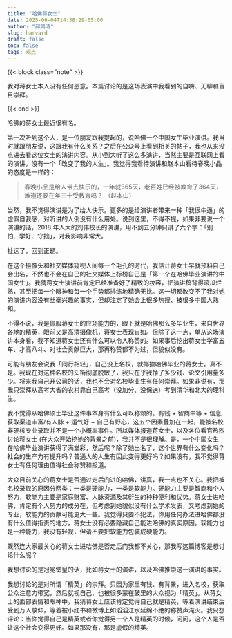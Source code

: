 ```yaml
---
title: "哈佛蒋女士"
date: 2025-06-04T14:38:29-05:00
author: "郝鸿涛"
slug: harvard
draft: false
toc: false
tags: 观点
---
```


{{< block class="note" >}}

我对蒋女士本人没有任何恶意。本篇讨论的是这场表演中我看到的自嗨、无聊和盲目崇拜。

{{< end >}}

哈佛的蒋女士最近很有名。

第一次听到这个人，是一位朋友跟我提起的，说哈佛一个中国女生毕业演讲。我当时就跟朋友说，这跟我有什么关系？之后在公众号上看到相关的帖子，我也从来没点进去看这位女士的演讲内容。从小到大听了这么多演讲，当然主要是互联网上看的演讲，没有一个「改变了我的人生」。我觉得我看待演讲和赵本山看待春晚小品的态度是一样的：

>春晚小品是给人带去快乐的，一年就365天，老百姓已经被教育了364天，难道还要在年三十受教育吗？ （赵本山）

当然，我不觉得演讲是为了给人快乐。更多的是给演讲者带来一种「我很牛逼」的虚假自我感，对听讲的人倒没有什么用处。说到这里，不得不提，如果非要说一个演讲的话，2018 年人大的刘伟校长的演讲，用不到五分钟只讲了六个字：「别怕、学好、守拙」，对我影响非常大。

扯远了，回到正题。

在这个摄像头和社交媒体窥视人间每一个毛孔的时代，我估计蒋女士早就预料自己会出名，不然也不会在自己的社交媒体上标榜自己是「第一个在哈佛毕业演讲的中国女生」。我猜蒋女士演讲前肯定已经准备好了精致的妆容，把演讲稿背得滚瓜烂熟，甚至把每一个眼神和每一个手势都排练地精确无比。这一切都改变不了我对她的演讲内容没有丝毫兴趣的事实，但却注定了她会上很多热搜、被很多中国人熟知。

不得不说，我是佩服蒋女士的应场能力的，眼下就是哈佛那么多毕业生，来自世界各地的精英，眼前又是高清摄像机，蒋女士表现自如。但除了这一点，单从这场演讲本身看，我不知道蒋女士还有什么可以令人称赞的。如果事后挖出蒋女士学富五车、才高八斗、对社会贡献巨大，那再称赞都不为过，但貌似没有。

可能有朋友会说我「同行相轻」，自己没上名校，就揶揄哈佛毕业的蒋女士。真不是。我现在对这种名校的头衔彻底脱敏了，我只在乎我挣了多少钱、论文引用量多少。将来我自己开公司的话，我也不会对名校毕业生有任何崇拜。如果非说有，那我只崇拜从高考大省的农村靠自己高考（没加分、没保送）考到清华和北大的理科生。

我不觉得从哈佛硕士毕业这件事本身有什么可以称颂的。有钱 + 智商中等 + 信息获取渠道丰富/有人脉 + 运气好 + 自己有野心，这五个因素叠加在一起，能被名校非硬核专业录取并不是一个小概率事件。所以媒体报道蒋女士，以及各位看官热烈讨论蒋女士 (在大众开始挖她的背景之前)，我并不是很理解。是，一个中国女生在哈佛毕业演讲获得了满堂彩，然后呢？除了她出名了，这个世界有什么变化吗？社会的生产力有提升吗？普通人的人生有因此变得更好吗？如果没有，我不觉得蒋女士有任何理由值得社会称赞和报道。

大众目前关心的蒋女士是否通过走后门进的哈佛，讲真，我一点也不关心。我把被名校录取的原因分两类：一类是硬能力，一类是软能力。硬能力主要是智商和个人努力，软能力主要是家庭财富、人脉资源及其衍生的种种便利和优势。蒋女士进哈佛，肯定有个人努力的成分在，但考虑到她貌似没有什么学术发表，又考虑到她的专业，软能力的贡献可能更大一些。我觉得只要不犯法，你用任何办法进哈佛都没有什么值得指责的地方，蒋女士没有必要隐藏自己能进哈佛的真实原因。软能力也是一种能力，我没有轻视，但请不要把软能力包装成硬能力。

既然连大家最关心的蒋女士进哈佛是否走后门我都不关心，那我写这篇博客是想讨论什么呢？

我想讨论的是冠冕堂皇的话，比如蒋女士的演讲，以及哈佛推崇这一演讲的事实。

我想讨论的是对所谓「精英」的崇拜。只因为家里有钱、有背景，进入名校，获取公众注意力带宽，然后就视自己、也被很多蒙在鼓里的大众视为「精英」。从蒋女士的面部表情和眼神中，我猜蒋女士应该肯定觉得自己就是精英，等着演讲结束后受到万人敬仰，等着被小红书和微博上如滔滔江水延绵不绝的称赞声淹灭。我只想评论：当你觉得自己是精英或者你觉得另一个人是精英的时候，问问，这个人是否让这个社会变得更好。如果那没有，那是虚假的精英。